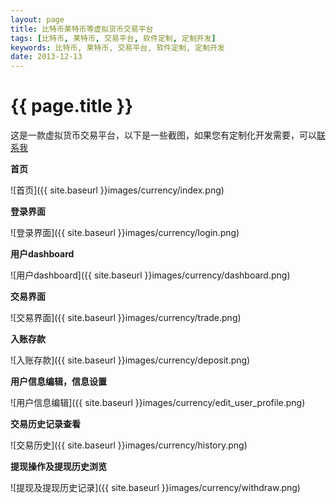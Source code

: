 ```yaml
---
layout: page
title: 比特币莱特币等虚拟货币交易平台
tags: [比特币, 莱特币, 交易平台, 软件定制, 定制开发]
keywords: 比特币, 莱特币, 交易平台, 软件定制, 定制开发
date: 2013-12-13
---
```


{{ page.title }}
================

这是一款虚拟货币交易平台，以下是一些截图，如果您有定制化开发需要，可以[联系我](/pages/contact-us)

**首页**

![首页]({{ site.baseurl }}images/currency/index.png)

**登录界面**

![登录界面]({{ site.baseurl }}images/currency/login.png)

**用户dashboard**

![用户dashboard]({{ site.baseurl }}images/currency/dashboard.png)

**交易界面**

![交易界面]({{ site.baseurl }}images/currency/trade.png)

**入账存款**

![入账存款]({{ site.baseurl }}images/currency/deposit.png)

**用户信息编辑，信息设置**

![用户信息编辑]({{ site.baseurl }}images/currency/edit_user_profile.png)

**交易历史记录查看**

![交易历史]({{ site.baseurl }}images/currency/history.png)

**提现操作及提现历史浏览**

![提现及提现历史记录]({{ site.baseurl }}images/currency/withdraw.png)




